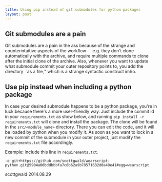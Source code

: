 ```yaml
---
title: Using pip instead of git submodules for python packages
layout: post
---
```


## Git submodules are a pain

Git submodules are a pain in the ass because of the strange and
counterintuitive aspects of the workflow -- e.g. they don't clone
automatically with the archive, and require multiple commands to clone
after the initial clone of the archive. Also, whenever you want to
update what submodule commit your outer repository points to, you
add the directory ``as a file,'' which is a strange syntactic 
construct imho. 

## Use pip instead when including a python package

In case your desired submodule happens to be a python package, you're
in luck because there's a more user-friendly way. Just include the
commit id in your `requirements.txt` as show below, and running
`pip install -r requirements.txt` will clone and install the package.
The clone will be found in the `src/<module_name>` directory. 
There you can edit the code, and it will be loaded by python when
you modify it. As soon as you want to lock in a new commit of the
submodule in your outer project, just modify the `requirements.txt`
file accordingly. 

Example: Include this line in `requirements.txt`.

    -e git+https://github.com/scottgwald/wearscript-python.git@5984a00bddbbbfa7c8b62a9b70571632d0a48e41#egg=wearscript

scottgwald
2014.08.29
